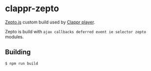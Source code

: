 # clappr-zepto

[Zepto.js](https://github.com/madrobby/zepto) custom build used by [Clappr player](https://github.com/clappr/clappr).

Zepto is build with `ajax callbacks deferred event ie selector zepto` modules.

## Building

```shell
$ npm run build
```
